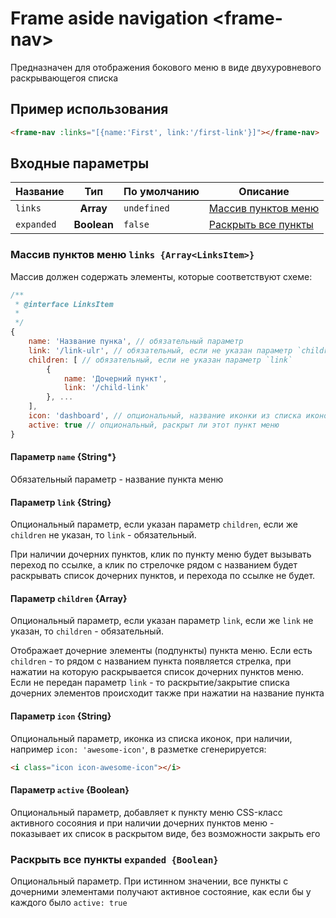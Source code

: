 # Frame aside navigation &lt;frame-nav&gt;

Предназначен для отображения бокового меню в виде двухуровневого раскрывающегоя списка


## Пример использования

```html
<frame-nav :links="[{name:'First', link:'/first-link'}]"></frame-nav>
```


## Входные параметры

| Название      | Тип           | По умолчанию | Описание                             |
| ------------- |:-------------:| -------------|--------------------------------------|
| `links`       | **Array**     | `undefined`  | [Массив пунктов меню](#props-links)  |
| `expanded`    | **Boolean**   | `false`      | [Раскрыть все пункты](#props-expand) |


### <a name="props-links"></a> Массив пунктов меню `links {Array<LinksItem>}`

Массив должен содержать элементы, которые соответствуют схеме:

```javascript
/**
 * @interface LinksItem
 *
 */
{
    name: 'Название пунка', // обязательный параметр
    link: '/link-ulr', // обязательный, если не указан параметр `children`
    children: [ // обязательный, если не указан параметр `link`
        { 
            name: 'Дочерний пункт',
            link: '/child-link'
        }, ...
    ],
    icon: 'dashboard', // опциональный, название иконки из списка иконок
    active: true // опциональный, раскрыт ли этот пункт меню
}
```

#### Параметр `name` {String*}

Обязательный параметр - название пункта меню

#### Параметр `link` {String}

Опциональный параметр, если указан параметр `children`, если же `children` не указан, то `link` - обязательный.

При наличии дочерних пунктов, клик по пункту меню будет вызывать переход по ссылке, а клик по стрелочке рядом с названием будет раскрывать список дочерних пунктов, и перехода по ссылке не будет.

#### Параметр `children` {Array<LinksItem>}

Опциональный параметр, если указан параметр `link`, если же `link` не указан, то `children` - обязательный.

Отображает дочерние элементы (подпункты) пункта меню. Если есть `children` - то рядом с названием пункта появляется стрелка, при нажатии на которую раскрывается список дочерних пунктов меню. Если не передан параметр `link` - то раскрытие/закрытие списка дочерних элементов происходит также при нажатии на название пункта

#### Параметр `icon` {String}

Опциональный параметр, иконка из списка иконок, при наличии, например `icon: 'awesome-icon'`, в разметке сгенерируется:

```html
<i class="icon icon-awesome-icon"></i>
```

#### Параметр `active` {Boolean}

Опциональный параметр, добавляет к пункту меню CSS-класс активного сосояния и при наличии дочерних пунктов меню - показывает их список в раскрытом виде, без возможности закрыть его


### <a name="props-expand"></a> Раскрыть все пункты `expanded {Boolean}`

Опциональный параметр. При истинном значении, все пункты с дочерними элементами получают активное состояние, как если бы у каждого было `active: true`
